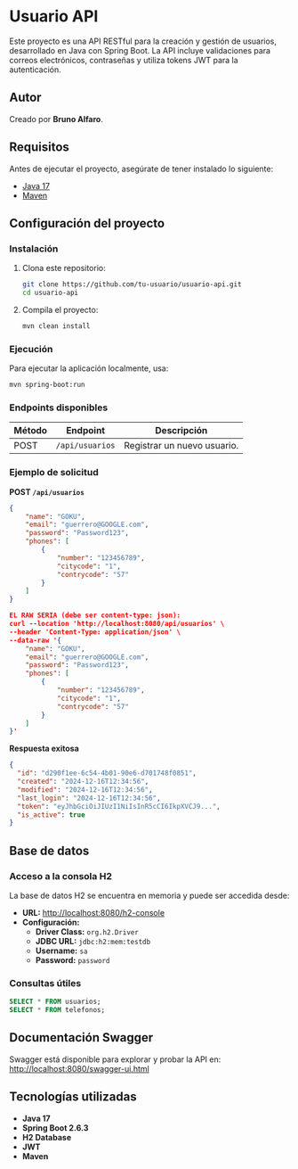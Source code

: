 # Usuario API

Este proyecto es una API RESTful para la creación y gestión de usuarios, desarrollado en Java con Spring Boot. La API incluye validaciones para correos electrónicos, contraseñas y utiliza tokens JWT para la autenticación.

## Autor

Creado por **Bruno Alfaro**.

## Requisitos

Antes de ejecutar el proyecto, asegúrate de tener instalado lo siguiente:

- [Java 17](https://jdk.java.net/17/)
- [Maven](https://maven.apache.org/)

## Configuración del proyecto

### Instalación

1. Clona este repositorio:
   ```bash
   git clone https://github.com/tu-usuario/usuario-api.git
   cd usuario-api
   ```

2. Compila el proyecto:
   ```bash
   mvn clean install
   ```

### Ejecución

Para ejecutar la aplicación localmente, usa:
```bash
mvn spring-boot:run
```

### Endpoints disponibles

| Método | Endpoint         | Descripción                     |
|--------|------------------|---------------------------------|
| POST   | `/api/usuarios`  | Registrar un nuevo usuario.     |

### Ejemplo de solicitud

**POST `/api/usuarios`**
```json
{
    "name": "GOKU",
    "email": "guerrero@GOOGLE.com",
    "password": "Password123",
    "phones": [
        {
            "number": "123456789",
            "citycode": "1",
            "contrycode": "57"
        }
    ]
}

EL RAW SERIA (debe ser content-type: json):
curl --location 'http://localhost:8080/api/usuarios' \
--header 'Content-Type: application/json' \
--data-raw '{
    "name": "GOKU",
    "email": "guerrero@GOOGLE.com",
    "password": "Password123",
    "phones": [
        {
            "number": "123456789",
            "citycode": "1",
            "contrycode": "57"
        }
    ]
}'

```

**Respuesta exitosa**
```json
{
  "id": "d290f1ee-6c54-4b01-90e6-d701748f0851",
  "created": "2024-12-16T12:34:56",
  "modified": "2024-12-16T12:34:56",
  "last_login": "2024-12-16T12:34:56",
  "token": "eyJhbGciOiJIUzI1NiIsInR5cCI6IkpXVCJ9...",
  "is_active": true
}
```

## Base de datos

### Acceso a la consola H2

La base de datos H2 se encuentra en memoria y puede ser accedida desde:
- **URL:** [http://localhost:8080/h2-console](http://localhost:8080/h2-console)
- **Configuración:**
  - **Driver Class:** `org.h2.Driver`
  - **JDBC URL:** `jdbc:h2:mem:testdb`
  - **Username:** `sa`
  - **Password:** `password`

### Consultas útiles
```sql
SELECT * FROM usuarios;
SELECT * FROM telefonos;
```

## Documentación Swagger

Swagger está disponible para explorar y probar la API en:
[http://localhost:8080/swagger-ui.html](http://localhost:8080/swagger-ui.html)

## Tecnologías utilizadas

- **Java 17**
- **Spring Boot 2.6.3**
- **H2 Database**
- **JWT**
- **Maven**

